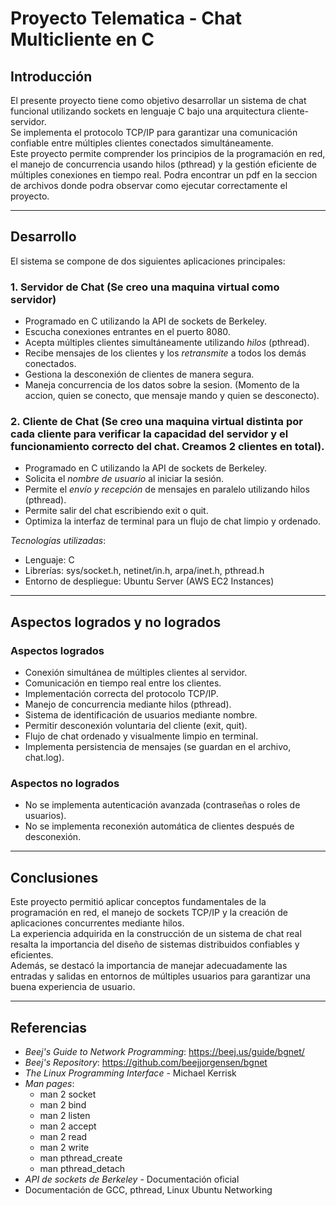 # Proyecto Telematica - Chat Multicliente en C

## Introducción

El presente proyecto tiene como objetivo desarrollar un sistema de chat funcional utilizando sockets en lenguaje C bajo una arquitectura cliente-servidor.  
Se implementa el protocolo TCP/IP para garantizar una comunicación confiable entre múltiples clientes conectados simultáneamente.  
Este proyecto permite comprender los principios de la programación en red, el manejo de concurrencia usando hilos (pthread) y la gestión eficiente de múltiples conexiones en tiempo real.
Podra encontrar un pdf en la seccion de archivos donde podra observar como ejecutar correctamente el proyecto. 

---

## Desarrollo

El sistema se compone de dos siguientes aplicaciones principales:

### 1. Servidor de Chat (Se creo una maquina virtual como servidor)
- Programado en C utilizando la API de sockets de Berkeley.
- Escucha conexiones entrantes en el puerto 8080.
- Acepta múltiples clientes simultáneamente utilizando *hilos* (pthread).
- Recibe mensajes de los clientes y los *retransmite* a todos los demás conectados.
- Gestiona la desconexión de clientes de manera segura.
- Maneja concurrencia de los datos sobre la sesion. (Momento de la accion, quien se conecto, que mensaje mando y quien se desconecto). 

### 2. Cliente de Chat (Se creo una maquina virtual distinta por cada cliente para verificar la capacidad del servidor y el funcionamiento correcto del chat. Creamos 2 clientes en total).
- Programado en C utilizando la API de sockets de Berkeley.
- Solicita el *nombre de usuario* al iniciar la sesión.
- Permite el *envío y recepción* de mensajes en paralelo utilizando hilos (pthread).
- Permite salir del chat escribiendo exit o quit.
- Optimiza la interfaz de terminal para un flujo de chat limpio y ordenado.

*Tecnologías utilizadas*:
- Lenguaje: C
- Librerías: sys/socket.h, netinet/in.h, arpa/inet.h, pthread.h
- Entorno de despliegue: Ubuntu Server (AWS EC2 Instances)

---

## Aspectos logrados y no logrados

### Aspectos logrados
- Conexión simultánea de múltiples clientes al servidor.
- Comunicación en tiempo real entre los clientes.
- Implementación correcta del protocolo TCP/IP.
- Manejo de concurrencia mediante hilos (pthread).
- Sistema de identificación de usuarios mediante nombre.
- Permitir desconexión voluntaria del cliente (exit, quit).
- Flujo de chat ordenado y visualmente limpio en terminal.
- Implementa persistencia de mensajes (se guardan en el archivo, chat.log).


### Aspectos no logrados
- No se implementa autenticación avanzada (contraseñas o roles de usuarios).
- No se implementa reconexión automática de clientes después de desconexión.

---

## Conclusiones

Este proyecto permitió aplicar conceptos fundamentales de la programación en red, el manejo de sockets TCP/IP y la creación de aplicaciones concurrentes mediante hilos.  
La experiencia adquirida en la construcción de un sistema de chat real resalta la importancia del diseño de sistemas distribuidos confiables y eficientes.  
Además, se destacó la importancia de manejar adecuadamente las entradas y salidas en entornos de múltiples usuarios para garantizar una buena experiencia de usuario.  

---

## Referencias

- *Beej's Guide to Network Programming*: https://beej.us/guide/bgnet/
- *Beej's Repository*: https://github.com/beejjorgensen/bgnet
- *The Linux Programming Interface* - Michael Kerrisk
- *Man pages*:
  - man 2 socket
  - man 2 bind
  - man 2 listen
  - man 2 accept
  - man 2 read
  - man 2 write
  - man pthread_create
  - man pthread_detach
- *API de sockets de Berkeley* - Documentación oficial
- Documentación de GCC, pthread, Linux Ubuntu Networking
